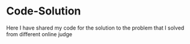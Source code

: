 # Code-Solution
Here I have shared my code for the solution to the problem that  I solved from different online judge
